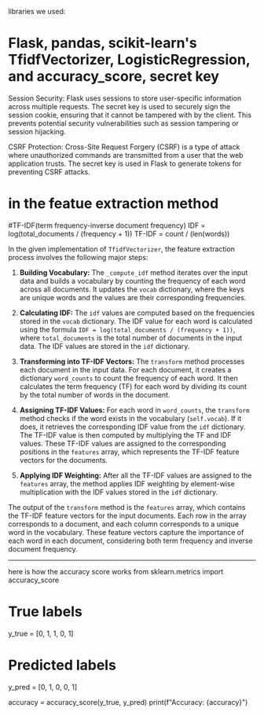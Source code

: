 libraries we used:

# Flask, pandas, scikit-learn's TfidfVectorizer, LogisticRegression, and accuracy_score, secret key


Session Security: Flask uses sessions to store user-specific information across multiple requests. The secret key is used to securely sign the session cookie, ensuring that it cannot be tampered with by the client. This prevents potential security vulnerabilities such as session tampering or session hijacking.

CSRF Protection: Cross-Site Request Forgery (CSRF) is a type of attack where unauthorized commands are transmitted from a user that the web application trusts. The secret key is used in Flask to generate tokens for preventing CSRF attacks.


# in the featue extraction method
#TF-IDF(term frequency-inverse document frequency)
IDF = log(total_documents / (frequency + 1))
TF-IDF = count / (len(words))

In the given implementation of `TfidfVectorizer`, the feature extraction process involves the following major steps:

1. **Building Vocabulary:** The `_compute_idf` method iterates over the input data and builds a vocabulary by counting the frequency of each word across all documents. It updates the `vocab` dictionary, where the keys are unique words and the values are their corresponding frequencies.

2. **Calculating IDF:** The `idf` values are computed based on the frequencies stored in the `vocab` dictionary. The IDF value for each word is calculated using the formula `IDF = log(total_documents / (frequency + 1))`, where `total_documents` is the total number of documents in the input data. The IDF values are stored in the `idf` dictionary.

3. **Transforming into TF-IDF Vectors:** The `transform` method processes each document in the input data. For each document, it creates a dictionary `word_counts` to count the frequency of each word. It then calculates the term frequency (TF) for each word by dividing its count by the total number of words in the document.

4. **Assigning TF-IDF Values:** For each word in `word_counts`, the `transform` method checks if the word exists in the vocabulary (`self.vocab`). If it does, it retrieves the corresponding IDF value from the `idf` dictionary. The TF-IDF value is then computed by multiplying the TF and IDF values. These TF-IDF values are assigned to the corresponding positions in the `features` array, which represents the TF-IDF feature vectors for the documents.

5. **Applying IDF Weighting:** After all the TF-IDF values are assigned to the `features` array, the method applies IDF weighting by element-wise multiplication with the IDF values stored in the `idf` dictionary.

The output of the `transform` method is the `features` array, which contains the TF-IDF feature vectors for the input documents. Each row in the array corresponds to a document, and each column corresponds to a unique word in the vocabulary. These feature vectors capture the importance of each word in each document, considering both term frequency and inverse document frequency.

----------------------------------------


here is how the accuracy score works
from sklearn.metrics import accuracy_score

# True labels
y_true = [0, 1, 1, 0, 1]
# Predicted labels
y_pred = [0, 1, 0, 0, 1]

accuracy = accuracy_score(y_true, y_pred)
print(f"Accuracy: {accuracy}")